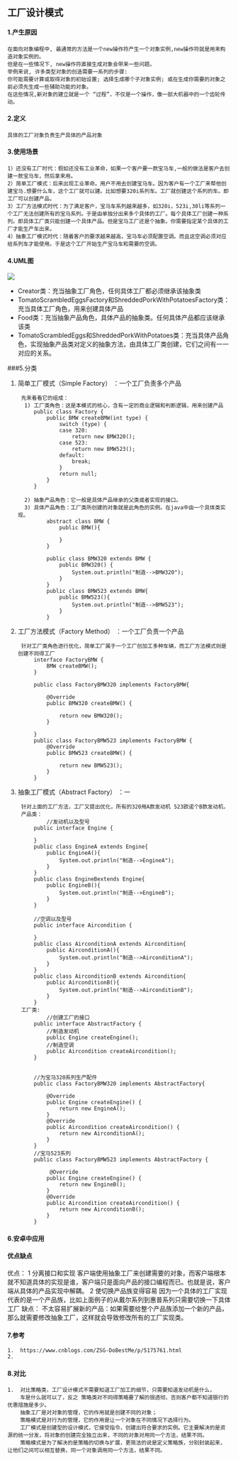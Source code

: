 ##	工厂设计模式
####	1.产生原因
	在面向对象编程中, 最通常的方法是一个new操作符产生一个对象实例,new操作符就是用来构造对象实例的。
	但是在一些情况下, new操作符直接生成对象会带来一些问题。
	举例来说, 许多类型对象的创造需要一系列的步骤:
	你可能需要计算或取得对象的初始设置; 选择生成哪个子对象实例; 或在生成你需要的对象之前必须先生成一些辅助功能的对象。
	在这些情况,新对象的建立就是一个 “过程”，不仅是一个操作，像一部大机器中的一个齿轮传动。


####	2.定义
	具体的工厂对象负责生产具体的产品对象

####	3.使用场景

    1）还没有工厂时代：假如还没有工业革命，如果一个客户要一款宝马车,一般的做法是客户去创建一款宝马车，然后拿来用。
    2）简单工厂模式：后来出现工业革命。用户不用去创建宝马车。因为客户有一个工厂来帮他创建宝马.想要什么车，这个工厂就可以建。比如想要320i系列车。工厂就创建这个系列的车。即工厂可以创建产品。
    3）工厂方法模式时代：为了满足客户，宝马车系列越来越多，如320i，523i,30li等系列一个工厂无法创建所有的宝马系列。于是由单独分出来多个具体的工厂。每个具体工厂创建一种系列。即具体工厂类只能创建一个具体产品。但是宝马工厂还是个抽象。你需要指定某个具体的工厂才能生产车出来。
    4）抽象工厂模式时代：随着客户的要求越来越高，宝马车必须配置空调。而且这空调必须对应给系列车才能使用。于是这个工厂开始生产宝马车和需要的空调。

####	4.UML图
![](https://images0.cnblogs.com/blog/383187/201309/09183202-52f92a4d2ab04e23916d997400564be1.png)

- Creator类：充当抽象工厂角色，任何具体工厂都必须继承该抽象类
- TomatoScrambledEggsFactory和ShreddedPorkWithPotatoesFactory类：充当具体工厂角色，用来创建具体产品
- Food类：充当抽象产品角色，具体产品的抽象类。任何具体产品都应该继承该类
- TomatoScrambledEggs和ShreddedPorkWithPotatoes类：充当具体产品角色，实现抽象产品类对定义的抽象方法，由具体工厂类创建，它们之间有一一对应的关系。


###5.分类
1. 简单工厂模式（Simple Factory）  ：一个工厂负责多个产品

		先来看看它的组成：
         1) 工厂类角色：这是本模式的核心，含有一定的商业逻辑和判断逻辑，用来创建产品
		    public class Factory {  
		        public BMW createBMW(int type) {  
		            switch (type) {  
		            case 320:  
		                return new BMW320();  
		            case 523:  
		                return new BMW523();  	      
		            default:  
		                break;  
		            }  
		            return null;  
		        }  
  		  	}  

         2) 抽象产品角色：它一般是具体产品继承的父类或者实现的接口。  
         3) 具体产品角色：工厂类所创建的对象就是此角色的实例。在java中由一个具体类实现。 	
			    abstract class BMW {  
			        public BMW(){  

			        }  
    			}  

			    public class BMW320 extends BMW {  
			        public BMW320() {  
			            System.out.println("制造-->BMW320");  
			        }  
			    }  
			    public class BMW523 extends BMW{  
			        public BMW523(){  
			            System.out.println("制造-->BMW523");  
			        }  
			    }  



2. 工厂方法模式（Factory Method）  ：一个工厂负责一个产品

		针对工厂类角色进行优化，简单工厂属于一个工厂创加工多种车辆，而工厂方法模式则是创建不同得工厂
		    interface FactoryBMW {  
		        BMW createBMW();  
		    }  

		    public class FactoryBMW320 implements FactoryBMW{  

		        @Override  
		        public BMW320 createBMW() {  

		            return new BMW320();  
		        }  

		    }  
		    public class FactoryBMW523 implements FactoryBMW {  
		        @Override  
		        public BMW523 createBMW() {  

		            return new BMW523();  
		        }  
		    }  

3. 抽象工厂模式（Abstract Factory）	：一

		针对上面的工厂方法，工厂又提出优化，所有的320用A款发动机 523欧诺个B款发动机，
		产品类：
			    //发动机以及型号    
		    public interface Engine {    

		    }    
		    public class EngineA extends Engine{    
		        public EngineA(){    
		            System.out.println("制造-->EngineA");    
		        }    
		    }    
		    public class EngineBextends Engine{    
		        public EngineB(){    
		            System.out.println("制造-->EngineB");    
		        }    
		    }    

		    //空调以及型号    
		    public interface Aircondition {    

		    }    
		    public class AirconditionA extends Aircondition{    
		        public AirconditionA(){    
		            System.out.println("制造-->AirconditionA");    
		        }    
		    }    
		    public class AirconditionB extends Aircondition{    
		        public AirconditionB(){    
		            System.out.println("制造-->AirconditionB");    
		        }    
		    }   
		工厂类:
			    //创建工厂的接口    
		    public interface AbstractFactory {    
		        //制造发动机  
		        public Engine createEngine();  
		        //制造空调   
		        public Aircondition createAircondition();   
		    }    


		    //为宝马320系列生产配件    
		    public class FactoryBMW320 implements AbstractFactory{    

		        @Override    
		        public Engine createEngine() {      
		            return new EngineA();    
		        }    
		        @Override    
		        public Aircondition createAircondition() {    
		            return new AirconditionA();    
		        }    
		    }    
		    //宝马523系列  
		    public class FactoryBMW523 implements AbstractFactory {    

		         @Override    
		        public Engine createEngine() {      
		            return new EngineB();    
		        }    
		        @Override    
		        public Aircondition createAircondition() {    
		            return new AirconditionB();    
		        }   
		    }   


####	6.安卓中应用

####	优点缺点
优点：
1 分离接口和实现
客户端使用抽象工厂来创建需要的对象，而客户端根本就不知道具体的实现是谁，客户端只是面向产品的接口编程而已。也就是说，客户端从具体的产品实现中解耦。
2 使切换产品族变得容易
因为一个具体的工厂实现代表的是一个产品族，比如上面例子的从戴尔系列到惠普系列只需要切换一下具体工厂
缺点：
不太容易扩展新的产品：如果需要给整个产品族添加一个新的产品，那么就需要修改抽象工厂，这样就会导致修改所有的工厂实现类。



####	7.参考
	1.	https://www.cnblogs.com/ZSG-DoBestMe/p/5175761.html
	2.

####	8.对比
	1.	对比策略类，工厂设计模式不需要知道工厂加工的细节，只需要知道发动机是什么，
		车是什么就可以了，反之 策略类对不同得策略要了解的很透彻，否则客户都不知道银行的优惠措施是多少。
		抽象工厂是对对象的管理，它的作用就是创建不同的对象；
		策略模式是对行为的管理，它的作用是让一个对象在不同情况下选择行为。
		工厂模式是创建型的设计模式，它接受指令，创建出符合要求的实例。它主要解决的是资源的统一分发，将对象的创建完全独立出来，不同的对象对用同一个方法，结果不同。
		策略模式是为了解决的是策略的切换与扩展，更简洁的说是定义策略族，分别封装起来，让他们之间可以相互替换，同一个对象调用同一个方法，结果不同。
